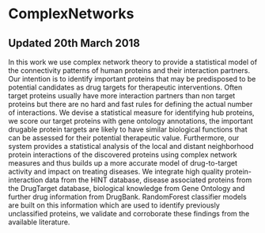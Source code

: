 # ComplexNetworks
## Updated 20th March 2018

In this work we use complex network theory to provide a statistical model of the connectivity patterns of human proteins and their interaction partners. Our intention is to identify important proteins that may be predisposed to be potential candidates as drug targets for  therapeutic interventions. Often target proteins usually have more interaction partners than non target proteins but there are no hard and fast rules for defining the actual number of interactions. We devise a statistical measure for identifying hub proteins,  we score our target proteins with gene ontology annotations, the important drugable protein targets are likely to have similar biological functions that can be assessed for their potential therapeutic value. Furthermore, our system provides a statistical analysis of the local and distant neighborhood protein interactions of the discovered proteins using complex network measures and thus builds up a more accurate model of drug-to-target activity and impact on treating diseases. We integrate high quality protein-interaction data from the HINT database,  disease associated proteins from the DrugTarget database, biological knowledge from Gene Ontology and further drug information from DrugBank. RandomForest classifier models are built on this information which are used to identify previously unclassified proteins, we validate and corroborate these findings from the available literature.
